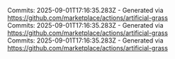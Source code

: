Commits: 2025-09-01T17:16:35.283Z - Generated via https://github.com/marketplace/actions/artificial-grass
<br>
Commits: 2025-09-01T17:16:35.283Z - Generated via https://github.com/marketplace/actions/artificial-grass
<br>
Commits: 2025-09-01T17:16:35.283Z - Generated via https://github.com/marketplace/actions/artificial-grass
<br>
